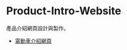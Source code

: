 # Product-Intro-Website
產品介紹網頁設計與製作。
- [電動車介紹網頁](../../tree/main/Electric%20Vehicle%20One-Page%20Website)
